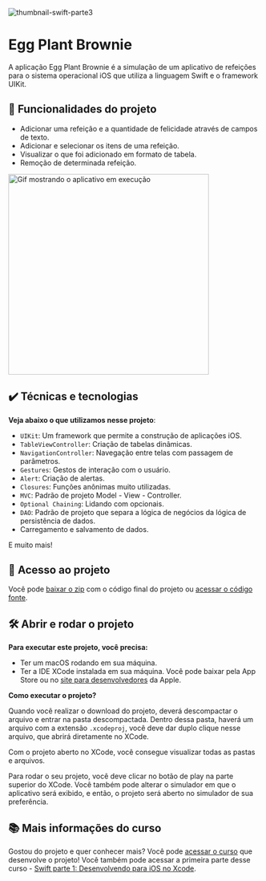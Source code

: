 ![thumbnail-swift-parte3](https://user-images.githubusercontent.com/47362960/144440160-749f6673-dc22-45ed-a4de-0b465b64469d.png)


# Egg Plant Brownie

A aplicação Egg Plant Brownie é a simulação de um aplicativo de refeições para o sistema operacional iOS que utiliza a linguagem Swift e o framework UIKit.

## 🔨 Funcionalidades do projeto

- Adicionar uma refeição e a quantidade de felicidade através de campos de texto.
- Adicionar e selecionar os itens de uma refeição.
- Visualizar o que foi adicionado em formato de tabela.
- Remoção de determinada refeição.

<img src="https://user-images.githubusercontent.com/47362960/144443135-f636b555-17ec-4863-8a0b-870dba50f6bf.gif" alt="Gif mostrando o aplicativo em execução" width="400">


## ✔️ Técnicas e tecnologias

**Veja abaixo o que utilizamos nesse projeto**:
- `UIKit`: Um framework que permite a construção de aplicações iOS.
- `TableViewController`: Criação de tabelas dinâmicas.
- `NavigationController`: Navegação entre telas com passagem de parâmetros.
- `Gestures`: Gestos de interação com o usuário.
- `Alert`: Criação de alertas.
- `Closures`: Funções anônimas muito utilizadas.
- `MVC`: Padrão de projeto Model - View - Controller.
- `Optional Chaining`: Lidando com opcionais.
- `DAO`: Padrão de projeto que separa a lógica de negócios da lógica de persistência de dados.
- Carregamento e salvamento de dados.


E muito mais! 
 
## 📁 Acesso ao projeto

Você pode [baixar o zip](https://github.com/alura-cursos/swift-3/archive/refs/heads/master.zip) com o código final do projeto ou [acessar o código fonte](https://github.com/alura-cursos/swift-3/tree/master).

## 🛠️ Abrir e rodar o projeto

**Para executar este projeto, você precisa:**

- Ter um macOS rodando em sua máquina.
- Ter a IDE XCode instalada em sua máquina. Você pode baixar pela App Store ou no [site para desenvolvedores](https://developer.apple.com/download/all/) da Apple.

**Como executar o projeto?**

Quando você realizar o download do projeto, deverá descompactar o arquivo e entrar na pasta descompactada. Dentro dessa pasta, haverá um arquivo com a extensão `.xcodeproj`, você deve dar duplo clique nesse arquivo, que abrirá diretamente no XCode. 

Com o projeto aberto no XCode, você consegue visualizar todas as pastas e arquivos.

Para rodar o seu projeto, você deve clicar no botão de play na parte superior do XCode. Você também pode alterar o simulador em que o aplicativo será exibido, e então, o projeto será aberto no simulador de sua preferência.

## 📚 Mais informações do curso

Gostou do projeto e quer conhecer mais? Você pode [acessar o curso](https://cursos.alura.com.br/course/swift-gestures-dao-optional-chaining) que desenvolve o projeto! Você também pode acessar a primeira parte desse curso - [Swift parte 1: Desenvolvendo para iOS no Xcode](https://cursos.alura.com.br/course/swift-desenvolvimento-ios).
